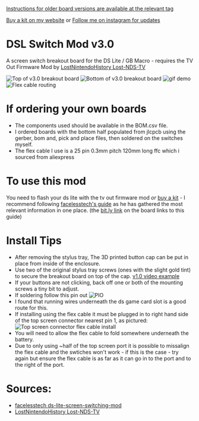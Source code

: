 [Instructions for older board versions are available at the relevant tag](https://github.com/lukewakeford/ndsl-switch-mod/tags)

[Buy a kit on my website](https://www.lukewakeford.co.uk) or [Follow me on instagram for updates](https://instagram.com/applecorexy)

# DSL Switch Mod v3.0
A screen switch breakout board for the DS Lite / GB Macro - requires the TV Out Firmware Mod by [LostNintendoHistory Lost-NDS-TV](https://github.com/LostNintendoHistory/Lost-NDS-TV/tree/main/fwpatch)

![Top of v3.0 breakout board](https://imgur.com/8Aev7u5.jpg)
![Bottom of v3.0 breakout board](https://imgur.com/wgV2oBV.jpg)
![gif demo](https://i.postimg.cc/nVkH2QZT/ezgif-com-gif-maker.gif)
![Flex cable routing](https://imgur.com/XGzSk19.jpg)

# If ordering your own boards
- The components used should be available in the BOM.csv file.
- I ordered boards with the bottom half populated from jlcpcb using the gerber, bom and, pick and place files, then soldered on the switches myself.
- The flex cable I use is a 25 pin 0.3mm pitch 120mm long ffc which i sourced from aliexpress

# To use this mod
You need to flash your ds lite with the tv out firmware mod *or* [buy a kit](https://lukewakeford.co.uk/product/dsl-switch-mod-v3-0) - I recommend following [facelesstech's guide](https://bit.ly/3Nf0MW5) as he has gathered the most relevant information in one place. (the [bit.ly link](https://bit.ly/3Nf0MW5) on the board links to this guide)

# Install Tips
- After removing the stylus tray, The 3D printed button cap can be put in place from inside of the enclosure.
- Use two of the original stylus tray screws (ones with the slight gold tint) to secure the breakout board on top of the cap. [v1.0 video example](https://www.youtube.com/shorts/EsnwIeIT36A)
- If your buttons are not clicking, back off one or both of the mounting screws a tiny bit to adjust.
- If soldering follow this pin out
![PIO](https://imgur.com/GY4ysrm.jpg)
- I found that running wires underneath the ds game card slot is a good route for this.
- If installing using the flex cable it must be plugged in to right hand side of the top screen connector nearest pin 1, as pictured:
![Top screen connector flex cable install](https://imgur.com/Z8QJAHW.jpg)
- You will need to allow the flex cable to fold somewhere underneath the battery. 
- Due to only using ~half of the top screen port it is possible to missalign the flex cable and the swtiches won't work - if this is the case - try again but ensure the flex cable is as far as it can go in to the port and to the right of the port.

# Sources:
- [facelesstech ds-lite-screen-switching-mod](https://facelesstech.wordpress.com/2021/06/20/ds-lite-screen-switching-mod/)
- [LostNintendoHistory Lost-NDS-TV](https://github.com/LostNintendoHistory/Lost-NDS-TV/tree/main/fwpatch)
